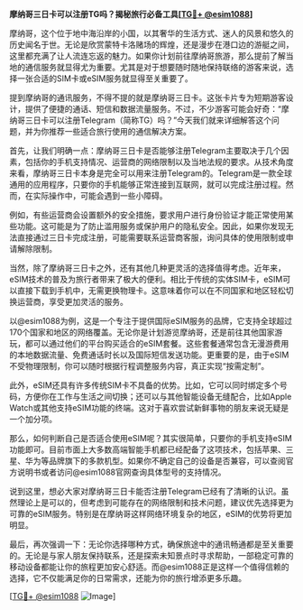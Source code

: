**摩纳哥三日卡可以注册TG吗？揭秘旅行必备工具[[TG💪+ @esim1088](https://t.me/s/esim1088)]**

摩纳哥，这个位于地中海沿岸的小国，以其奢华的生活方式、迷人的风景和悠久的历史闻名于世。无论是欣赏蒙特卡洛赌场的辉煌，还是漫步在港口边的游艇之间，这里都充满了让人流连忘返的魅力。如果你计划前往摩纳哥旅游，那么提前了解当地的通信服务就显得尤为重要。尤其是对于想要随时随地保持联络的游客来说，选择一张合适的SIM卡或eSIM服务就显得至关重要了。

提到摩纳哥的通讯服务，不得不提的就是摩纳哥三日卡。这张卡片专为短期游客设计，提供了便捷的通话、短信和数据流量服务。不过，不少游客可能会好奇：“摩纳哥三日卡可以注册Telegram（简称TG）吗？”今天我们就来详细解答这个问题，并为你推荐一些适合旅行使用的通信解决方案。

首先，让我们明确一点：摩纳哥三日卡是否能够注册Telegram主要取决于几个因素，包括你的手机支持情况、运营商的网络限制以及当地法规的要求。从技术角度来看，摩纳哥三日卡本身是完全可以用来注册Telegram的。Telegram是一款全球通用的应用程序，只要你的手机能够正常连接到互联网，就可以完成注册过程。然而，在实际操作中，可能会遇到一些小障碍。

例如，有些运营商会设置额外的安全措施，要求用户进行身份验证才能正常使用某些功能。这可能是为了防止滥用服务或保护用户的隐私安全。因此，如果你发现无法直接通过三日卡完成注册，可能需要联系运营商客服，询问具体的使用限制或申请解除限制。

当然，除了摩纳哥三日卡之外，还有其他几种更灵活的选择值得考虑。近年来，eSIM技术的普及为旅行者带来了极大的便利。相比于传统的实体SIM卡，eSIM可以直接下载到手机中，无需更换物理卡。这意味着你可以在不同国家和地区轻松切换运营商，享受更加灵活的服务。

以@esim1088为例，这是一个专注于提供国际eSIM服务的品牌，它支持全球超过170个国家和地区的网络覆盖。无论你是计划游览摩纳哥，还是前往其他国家游玩，都可以通过他们的平台购买适合的eSIM套餐。这些套餐通常包含无漫游费用的本地数据流量、免费通话时长以及国际短信发送功能。更重要的是，由于eSIM不受物理限制，你可以随时根据行程调整服务内容，真正实现“按需定制”。

此外，eSIM还具有许多传统SIM卡不具备的优势。比如，它可以同时绑定多个号码，方便你在工作与生活之间切换；还可以与其他智能设备无缝配合，比如Apple Watch或其他支持eSIM功能的终端。这对于喜欢尝试新鲜事物的朋友来说无疑是一个加分项。

那么，如何判断自己是否适合使用eSIM呢？其实很简单，只要你的手机支持eSIM功能即可。目前市面上大多数高端智能手机都已经配备了这项技术，包括苹果、三星、华为等品牌旗下的多款机型。如果你不确定自己的设备是否兼容，可以查阅官方说明书或者访问@esim1088官网查询具体型号的支持情况。

说到这里，想必大家对摩纳哥三日卡能否注册Telegram已经有了清晰的认识。虽然理论上是可以的，但考虑到可能存在的网络限制和技术问题，建议优先选择更为可靠的eSIM服务。特别是在摩纳哥这样网络环境复杂的地区，eSIM的优势将更加明显。

最后，再次强调一下：无论你选择哪种方式，确保旅途中的通讯畅通都是至关重要的。无论是与家人朋友保持联系，还是探索未知景点时寻求帮助，一部稳定可靠的移动设备都能让你的旅程更加安心舒适。而@esim1088正是这样一个值得信赖的选择，它不仅能满足你的日常需求，还能为你的旅行增添更多乐趣。

[[TG💪+ @esim1088](https://t.me/s/esim1088) ![Image](https://i.postimg.cc/4NQfJmqS/Snipaste-2025-05-13-00-14-12.png)]